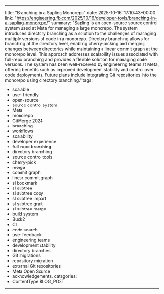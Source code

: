 
---
title: "Branching in a Sapling Monorepo"
date: 2025-10-16T17:10:43+00:00
link: "https://engineering.fb.com/2025/10/16/developer-tools/branching-in-a-sapling-monorepo/"
summary: "Sapling is an open-source source control system used at Meta for managing a large monorepo. The system introduces directory branching as a solution to the challenges of managing multiple versions of code in a monorepo. Directory branching allows for branching at the directory level, enabling cherry-picking and merging changes between directories while maintaining a linear commit graph at the monorepo level. This approach addresses scalability issues associated with full-repo branching and provides a flexible solution for managing code versions. The system has been well-received by engineering teams at Meta, offering benefits such as improved development stability and control over code deployments. Future plans include integrating Git repositories into the monorepo using directory branching."
tags:
  - scalable
  - user-friendly
  - open-source
  - source control system
  - Meta
  - monorepo
  - GitMerge 2024
  - branching
  - workflows
  - scalability
  - developer experience
  - full-repo branching
  - directory branching
  - source control tools
  - cherry-pick
  - merge
  - commit graph
  - linear commit graph
  - sl bookmark
  - sl subtree
  - sl subtree copy
  - sl subtree import
  - sl subtree graft
  - sl subtree merge
  - build system
  - Buck2
  - CI
  - code search
  - user feedback
  - engineering teams
  - development stability
  - directory branches
  - Git migrations
  - repository migration
  - external Git repositories
  - Meta Open Source
  - acknowledgements.
categories:
  - ContentType.BLOG_POST
---

